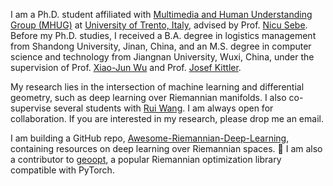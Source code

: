 I am a Ph.D. student affiliated with [Multimedia and Human Understanding Group (MHUG)](https://mhug.disi.unitn.it/#/) at [University of Trento, Italy](https://www.unitn.it/en), advised by Prof. [Nicu Sebe](https://scholar.google.com/citations?user=stFCYOAAAAAJ&hl=en). 
Before my Ph.D. studies, I received a B.A. degree in logistics management from Shandong University, Jinan, China, and an M.S. degree in computer science and technology from Jiangnan University, Wuxi, China, under the supervision of Prof. [Xiao-Jun Wu](https://scholar.google.co.uk/citations?user=5IST34sAAAAJ&hl=en) and Prof. [Josef Kittler](https://www.surrey.ac.uk/people/josef-kittler). 

My research lies in the intersection of machine learning and differential geometry, such as deep learning over Riemannian manifolds. 
I also co-supervise several students with [Rui Wang](https://ai.jiangnan.edu.cn/info/1081/2941.htm).
I am always open for collaboration. If you are interested in my research, please drop me an email. 

I am building a GitHub repo, [Awesome-Riemannian-Deep-Learning](https://github.com/GitZH-Chen/Awesome-Riemannian-Deep-Learning), containing resources on deep learning over Riemannian spaces. 🚀
I am also a contributor to [geoopt](https://github.com/geoopt/geoopt), a popular Riemannian optimization library compatible with PyTorch.


<!-- If you are a junior researcher, you might be interested in [AIPaperTutorial](https://github.com/GitZH-Chen/AIPaperTutorial) on paper writting ✍️. -->